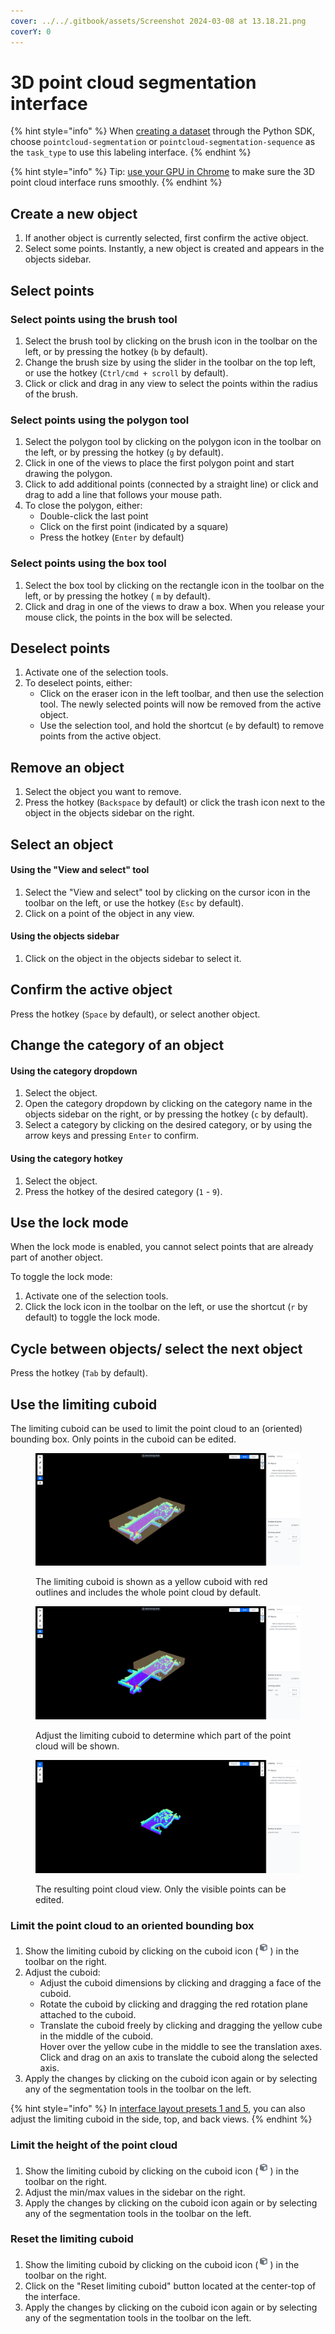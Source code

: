 ```yaml
---
cover: ../../.gitbook/assets/Screenshot 2024-03-08 at 13.18.21.png
coverY: 0
---
```


# 3D point cloud segmentation interface

{% hint style="info" %}
When [creating a dataset](https://sdkdocs.segments.ai/en/latest/client.html#create-a-dataset) through the Python SDK, choose `pointcloud-segmentation` or `pointcloud-segmentation-sequence` as the `task_type` to use this labeling interface.&#x20;
{% endhint %}

{% hint style="info" %}
Tip: [use your GPU in Chrome](https://segmentsai.notion.site/How-to-use-your-GPU-in-Chrome-2b95e19fb77c456c87f798013769a98a) to make sure the 3D point cloud interface runs smoothly.
{% endhint %}

## Create a new object

1. If another object is currently selected, first confirm the active object.
2. Select some points. Instantly, a new object is created and appears in the objects sidebar.

## Select points

### Select points using the brush tool

1. Select the brush tool by clicking on the brush icon in the toolbar on the left, or by pressing the hotkey (`b` by default).
2. Change the brush size by using the slider in the toolbar on the top left, or use the hotkey (`Ctrl/cmd + scroll` by default).
3. Click or click and drag in any view to select the points within the radius of the brush.

### Select points using the polygon tool

1. Select the polygon tool by clicking on the polygon icon in the toolbar on the left, or by pressing the hotkey (`g` by default).
2. Click in one of the views to place the first polygon point and start drawing the polygon.
3. Click to add additional points (connected by a straight line) or click and drag to add a line that follows your mouse path.
4. To close the polygon, either:
   * Double-click the last point
   * Click on the first point (indicated by a square)
   * Press the hotkey (`Enter` by default)

### Select points using the box tool

1. Select the box tool by clicking on the rectangle icon in the toolbar on the left, or by pressing the hotkey ( `m` by default).
2. Click and drag in one of the views to draw a box. When you release your mouse click, the points in the box will be selected.

## Deselect points

1. Activate one of the selection tools.
2. To deselect points, either:
   * Click on the eraser icon in the left toolbar, and then use the selection tool. The newly selected points will now be removed from the active object.
   * Use the selection tool, and hold the shortcut (`e` by default) to remove points from the active object.

## Remove an object

1. Select the object you want to remove.
2. Press the hotkey (`Backspace` by default) or click the trash icon next to the object in the objects sidebar on the right.

## Select an object

#### Using the "View and select" tool

1. Select the "View and select" tool by clicking on the cursor icon in the toolbar on the left, or use the hotkey (`Esc` by default).
2. Click on a point of the object in any view.

#### Using the objects sidebar

1. Click on the object in the objects sidebar to select it.

## Confirm the active object

Press the hotkey (`Space` by default), or select another object.

## Change the category of a**n object**

#### Using the category dropdown

1. Select the object.
2. Open the category dropdown by clicking on the category name in the objects sidebar on the right, or by pressing the hotkey (`c` by default).
3. Select a category by clicking on the desired category, or by using the arrow keys and pressing `Enter` to confirm.

#### Using the category hotkey

1. Select the object.
2. Press the hotkey of the desired category (`1` - `9`).

## Use the lock mode

When the lock mode is enabled, you cannot select points that are already part of another object.

To toggle the lock mode:

1. Activate one of the selection tools.
2. Click the lock icon in the toolbar on the left, or use the shortcut (`r` by default) to toggle the lock mode.

## Cycle between objects/ select the next object

Press the hotkey (`Tab` by default).

## Use the limiting cuboid

The limiting cuboid can be used to limit the point cloud to an (oriented) bounding box. Only points in the cuboid can be edited.

<figure><img src="../../.gitbook/assets/image (43).png" alt=""><figcaption><p>The limiting cuboid is shown as a yellow cuboid with red outlines and includes the whole point cloud by default.</p></figcaption></figure>

<figure><img src="../../.gitbook/assets/image (45).png" alt=""><figcaption><p>Adjust the limiting cuboid to determine which part of the point cloud will be shown.</p></figcaption></figure>

<figure><img src="../../.gitbook/assets/image (46).png" alt=""><figcaption><p>The resulting point cloud view. Only the visible points can be edited.</p></figcaption></figure>

### Limit the point cloud to an oriented bounding box

1. Show the limiting cuboid by clicking on the cuboid icon (![](<../../.gitbook/assets/image (47).png>)) in the toolbar on the right.
2. Adjust the cuboid:
   * Adjust the cuboid dimensions by clicking and dragging a face of the cuboid.
   * Rotate the cuboid by clicking and dragging the red rotation plane attached to the cuboid.
   * Translate the cuboid freely by clicking and dragging the yellow cube in the middle of the cuboid. \
     Hover over the yellow cube in the middle to see the translation axes. Click and drag on an axis to translate the cuboid along the selected axis.
3. Apply the changes by clicking on the cuboid icon again or by selecting any of the segmentation tools in the toolbar on the left.&#x20;

{% hint style="info" %}
In [interface layout presets 1 and 5](3d-interface-settings.md#description-of-the-layout-presets), you can also adjust the limiting cuboid in the side, top, and back views.
{% endhint %}

### Limit the height of the point cloud

1. Show the limiting cuboid by clicking on the cuboid icon (![](<../../.gitbook/assets/image (47).png>)) in the toolbar on the right.
2. Adjust the min/max values in the sidebar on the right.
3. Apply the changes by clicking on the cuboid icon again or by selecting any of the segmentation tools in the toolbar on the left.&#x20;

### Reset the limiting cuboid

1. Show the limiting cuboid by clicking on the cuboid icon (![](<../../.gitbook/assets/image (47).png>)) in the toolbar on the right.
2. Click on the "Reset limiting cuboid" button located at the center-top of the interface.
3. Apply the changes by clicking on the cuboid icon again or by selecting any of the segmentation tools in the toolbar on the left.&#x20;
